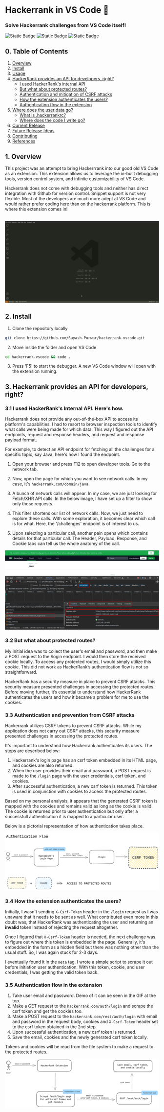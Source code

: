 # Hackerrank in VS Code 🤝

### Solve Hackerrank challenges from VS Code itself!

![Static Badge](https://img.shields.io/badge/BUILT_FOR-HACKERRANK-%2301ac4b?style=for-the-badge)
![Static Badge](https://img.shields.io/badge/BUILT_WITH-LOVE-orange?style=for-the-badge)
![Static Badge](https://img.shields.io/badge/STATUS-SUCCESS-blue?style=for-the-badge)

## 0. Table of Contents

1. [Overview]()
2. [Install]()
3. [Usage]()
4. [HackerRank provides an API for developers, right?]()
   - [I used HackerRank's internal API]()
   - [But what about protected routes?]()
   - [Authentication and mitigation of CSRF attacks]()
   - [How the extension authenticates the users?]()
   - [Authentication flow in the extension]()
5. [Where does the user data go?]()
   - [What is .hackerrankrc?]()
   - [Where does the code I write go?]()
6. [Current Release]()
7. [Future Release Ideas]()
8. [Contributing]()
9. [References]()

## 1. Overview

This project was an attempt to bring Hackerrrank into our good old VS Code as an extension. This extension allows us to leverage the in-built debugging tools, version control system, and infinite customizability of VS Code.

Hackerrank does not come with debugging tools and neither has direct integration with Github for version control. Snippet support is not very flexible. Most of the developers are much more adept at VS Code and would rather prefer coding here than on the hackerrank platform. This is where this extension comes in!

<br>

<img src="./media/main.gif">

## 2. Install

1. Clone the repository locally

```bash
git clone https://github.com/Suyash-Purwar/hackerrank-vscode.git
```

2. Move inside the folder and open VS Code

```bash
cd hackerrank-vscode && code .
```

3. Press 'F5' to start the debugger. A new VS Code window will open with the extension running.

## 3. Hackerrank provides an API for developers, right?

### 3.1 I used HackerRank's Internal API. Here's how.

Hackerrank does not provide any out-of-the-box API to access its platform's capabilities. I had to resort to browser inspection tools to identify what calls were being made for which data. This way I figured out the API endpoints, request and response headers, and request and response payload format.

For example, to detect an API endpoint for fetching all the challenges for a specific topic, say Java, here's how I found the endpoint.

1. Open your browser and press F12 to open developer tools. Go to the network tab.

2. Now, open the page for which you want to see network calls. In my case, it's `hackerrank.com/domain/java`.

3. A bunch of network calls will appear. In my case, we are just looking for Fetch/XHR API calls. In the below image, I have set up a filter to show only those requests.

4. This filter shortens our list of network calls. Now, we just need to explore these calls. With some exploration, it becomes clear which call is for what. Here, the '/challenges' endpoint is of interest to us.

5. Upon selecting a particular call, another pain opens which contains details for that particular call. The Header, Payload, Response, and Cookie tabs can tell us the whole anatomy of the call.
   <br>

<img src="./media/inspection.png"/>

### 3.2 But what about protected routes?

My initial idea was to collect the user's email and password, and then make a POST request to the /login endpoint. I would then store the received cookie locally. To access any protected routes, I would simply utilize this cookie. This did not work as HackerRank’s authentication flow is not so straightforward.

HackerRank has a security measure in place to prevent CSRF attacks. This security measure presented challenges in accessing the protected routes. Before moving further, it’s essential to understand how HackerRank authenticates the users and how it became a problem for me to use the cookies.

### 3.3 Authentication and prevention from CSRF attacks

Hackerrank utilizes CSRF tokens to prevent CSRF attacks. While my application does not carry out CSRF attacks, this security measure presented challenges in accessing the protected routes.

It's important to understand how Hackerrank authenticates its users. The steps are described below:

1. Hackerrank's login page has an csrf token embedded in its HTML page, and cookies are also returned.
2. When the user provides their email and password, a POST request is made to the `/login` page with the user credentials, csrf token, and cookies.
3. After successful authentication, a new csrf token is returned. This token is used in conjunction with cookies to access the protected routes.

Based on my personal analysis, it appears that the generated CSRF token is mapped with the cookies and remains valid as long as the cookie is valid. The cookie is returned prior to user authentication but only after a successfull authentication it is mapped to a particular user.

Below is a pictorial representation of how authentication takes place.

<img src="./media/authentication.png"/>

### 3.4 How the extension authenticates the users?

Initially, I wasn't sending `X-Csrf-Token` header in the `/login` request as I was unaware that it needs to be sent as well. What contributed even more in this doubt was, that HackerRank was authenticating the user and returning an **invalid** token instead of rejecting the request altogether.

Once I figured that `X-Csrf-Token` header is needed, the next challenge was to figure out where this token is embedded in the page. Generally, it's embedded in the form as a hidden field but there was nothing other than the usual stuff. So, I was again stuck for 2-3 days.

I eventually found it in the `meta` tag. I wrote a simple script to scrape it out before initiation user authentication. With this token, cookie, and user credentials, I was getting the valid token back.

### 3.5 Authentication flow in the extension

1. Take user email and password. Demo of it can be seen in the GIF at the top.
2. Make a GET request to the `hackerrank.com/auth/login` and scrape the csrf token and get the cookies too.
3. Make a POST request to the `hackerrank.com/rest/auth/login` with email and password in the request body, cookies and `X-Csrf-Token` header set to the csrf token obtained in the 2nd step.
4. Upon successful authentication, a new csrf token is returned.
5. Save the email, cookies and the newly generated csrf token locally.

Tokens and cookies will be read from the file system to make a request to the protected routes.

<img src="./media/extension.png">
